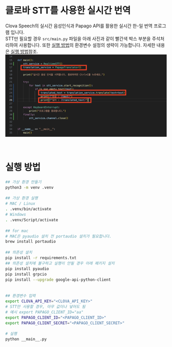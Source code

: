 # 클로바 STT를 사용한 실시간 번역
Clova Speech의 실시간 음성인식과 Papago API를 활용한 실시간 한-일 번역 프로그램 입니다.  
STT만 필요할 경우 `src/main.py` 파일을 아래 사진과 같이 빨간색 박스 부분을 주석처리하여 사용합니다. 또한 [실행 방법](#실행-방법)의 환경변수 설정의 생략이 가능합니다. 자세한 내용은 [실행 방법](#실행-방법)참조.  
![alt text](images/image.png)

<br>

# 실행 방법
```bash
## 가상 환경 만들기
python3 -m venv .venv

## 가상 환경 실행
# MAC / Linux
. .venv/bin/activate
# Windows
. .venv/Script/activate

## for mac
# MAC은 pyaudio 설치 전 portaudio 설치가 필요합니다.
brew install portaudio

## 의존성 설치
pip install -r requirements.txt
## 의존성 설치에 불구하고 실행이 안될 경우 아래 패키지 설치
pip install pyaudio
pip install grpcio
pip install --upgrade google-api-python-client


## 환경변수 입력
export CLOVA_API_KEY="<CLOVA_API_KEY>"
# STT만 사용할 경우, 아무 값이나 넣어도 됨
# 예시 export PAPAGO_CLIENT_ID="aa"
export PAPAGO_CLIENT_ID="<PAPAGO_CLIENT_ID>"
export PAPAGO_CLIENT_SECRET="<PAPAGO_CLIENT_SECRET>"

# 실행
python __main__.py
```